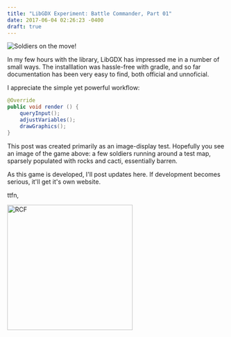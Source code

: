```yaml
---
title: "LibGDX Experiment: Battle Commander, Part 01"
date: 2017-06-04 02:26:23 -0400
draft: true
---
```


![Soldiers on the move!](/legacy/BetaGameLarge.png)

In my few hours with the library, LibGDX has impressed me in a number of small ways. The installlation was hassle-free with gradle, and so far documentation has been very easy to find, both official and unnoficial.

I appreciate the simple yet powerful workflow:

```java
@Override
public void render () {
	queryInput();
	adjustVariables();
	drawGraphics();
}
```

This post was created primarily as an image-display test. Hopefully you see an image of the game above: a few soldiers running around a test map, sparsely populated with rocks and cacti, essentially barren.

As this game is developed, I'll post updates here. If development becomes serious, it'll get it's own website.

ttfn,

<img src="/legacy/art/s.png" alt="RCF" style="border-radius:0; width: 289px;"/>
